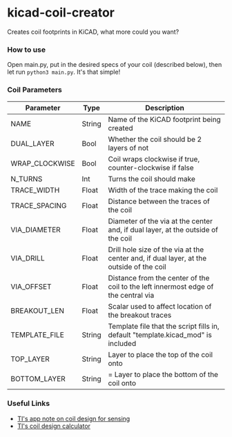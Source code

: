 # kicad-coil-creator
Creates coil footprints in KiCAD, what more could you want?

### How to use
Open main.py, put in the desired specs of your coil (described below), then let run `python3 main.py`. It's that simple!

### Coil Parameters
|Parameter|Type|Description|
|---|---|---|
|NAME|String| Name of the KiCAD footprint being created |
|DUAL_LAYER|Bool| Whether the coil should be 2 layers of not |
|WRAP_CLOCKWISE|Bool| Coil wraps clockwise if true, counter-clockwise if false |
|N_TURNS|Int| Turns the coil should make |
|TRACE_WIDTH|Float| Width of the trace making the coil |
|TRACE_SPACING|Float| Distance between the traces of the coil |
|VIA_DIAMETER|Float| Diameter of the via at the center and, if dual layer, at the outside of the coil |
|VIA_DRILL|Float| Drill hole size of the via at the center and, if dual layer, at the outside of the coil |
|VIA_OFFSET|Float| Distance from the center of the coil to the left innermost edge of the central via |
|BREAKOUT_LEN|Float| Scalar used to affect location of the breakout traces |
|TEMPLATE_FILE|String| Template file that the script fills in, default "template.kicad_mod" is included |
|TOP_LAYER|String| Layer to place the top of the coil onto |
|BOTTOM_LAYER|String| = Layer to place the bottom of the coil onto |

### Useful Links
 - [TI's app note on coil design for sensing](https://www.ti.com/lit/an/snoa930c/snoa930c.pdf)
 - [TI's coil design calculator](https://webench.ti.com/wb5/LDC/)
